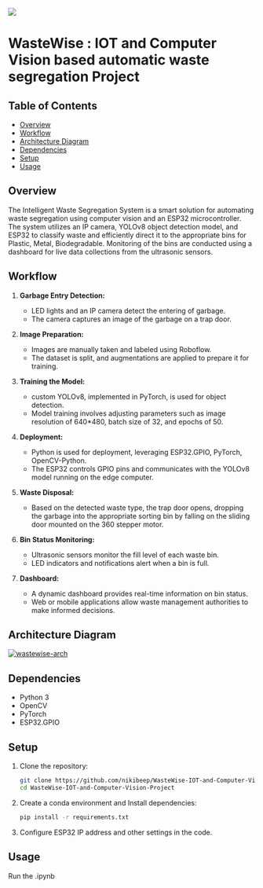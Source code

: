 ![](https://github.com/nikibeep/WasteWise-IOT-and-Computer-Vision-Project/raw/main/Bin23.gif)
# WasteWise : IOT and Computer Vision based automatic waste segregation Project
## Table of Contents
- [Overview](#overview)
- [Workflow](#workflow)
- [Architecture Diagram](#architecture-diagram)
- [Dependencies](#dependencies)
- [Setup](#setup)
- [Usage](#usage)

## Overview

The Intelligent Waste Segregation System is a smart solution for automating waste segregation using computer vision and an ESP32 microcontroller. The system utilizes an IP camera, YOLOv8 object detection model, and ESP32 to classify waste and efficiently direct it to the appropriate bins for Plastic, Metal, Biodegradable. Monitoring of the bins are conducted using a dashboard for live data collections from the ultrasonic sensors.

## Workflow

1. **Garbage Entry Detection:**
   - LED lights and an IP camera detect the entering of garbage.
   - The camera captures an image of the garbage on a trap door.

2. **Image Preparation:**
   - Images are manually taken and labeled using Roboflow.
   - The dataset is split, and augmentations are applied to prepare it for training.

3. **Training the Model:**
   - custom YOLOv8, implemented in PyTorch, is used for object detection.
   - Model training involves adjusting parameters such as image resolution of 640*480, batch size of 32, and epochs of 50.

4. **Deployment:**
   - Python is used for deployment, leveraging ESP32.GPIO, PyTorch, OpenCV-Python.
   - The ESP32 controls GPIO pins and communicates with the YOLOv8 model running on the edge computer.

5. **Waste Disposal:**
   - Based on the detected waste type, the trap door opens, dropping the garbage into the appropriate sorting bin by falling on the sliding door mounted on the 360 stepper motor.

6. **Bin Status Monitoring:**
   - Ultrasonic sensors monitor the fill level of each waste bin.
   - LED indicators and notifications alert when a bin is full.

7. **Dashboard:**
   - A dynamic dashboard provides real-time information on bin status.
   - Web or mobile applications allow waste management authorities to make informed decisions.

## Architecture Diagram 

<a href="https://ibb.co/p4nw6Bw"><img src="https://i.ibb.co/WBs5N45/wastewise-arch.png" alt="wastewise-arch" border="0"></a>

## Dependencies

- Python 3
- OpenCV
- PyTorch
- ESP32.GPIO

## Setup

1. Clone the repository:

    ```bash
    git clone https://github.com/nikibeep/WasteWise-IOT-and-Computer-Vision-Project.git
    cd WasteWise-IOT-and-Computer-Vision-Project
    ```

2.  Create a conda environment and Install dependencies:

    ```bash
    pip install -r requirements.txt
    ```

3. Configure ESP32 IP address and other settings in the code.

## Usage

Run the .ipynb
